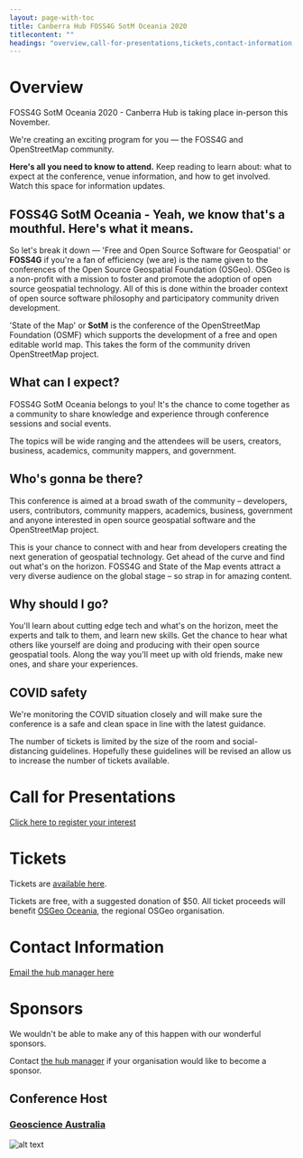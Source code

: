 ```yaml
---
layout: page-with-toc
title: Canberra Hub FOSS4G SotM Oceania 2020
titlecontent: ""
headings: "overview,call-for-presentations,tickets,contact-information,sponsors"
---
```



# Overview

FOSS4G SotM Oceania 2020 - Canberra Hub is taking place in-person this November.

We're creating an exciting program for you — the FOSS4G and OpenStreetMap community.

**Here's all you need to know to attend.** Keep reading to learn about: what to expect at the conference, venue information, and how to get involved. Watch this space for information updates.

## FOSS4G SotM Oceania - Yeah, we know that's a mouthful. Here's what it means.

So let's break it down — 'Free and Open Source Software for Geospatial' or **FOSS4G** if you're a fan of efficiency (we are) is the name given to the conferences of the Open Source Geospatial Foundation (OSGeo). OSGeo is a non-profit with a mission to foster and promote the adoption of open source geospatial technology. All of this is done within the broader context of open source software philosophy and participatory community driven development.
    
'State of the Map' or **SotM** is the conference of the OpenStreetMap Foundation (OSMF) which supports the development of a free and open editable world map. This takes the form of the community driven OpenStreetMap project.
    
## What can I expect?

FOSS4G SotM Oceania belongs to you! It's the chance to come together as a community to share knowledge and experience through conference sessions and social events.

The topics will be wide ranging and the attendees will be users, creators, business, academics, community mappers, and government.
    
## Who's gonna be there?

This conference is aimed at a broad swath of the community – developers, users, contributors, community mappers, academics, business, government and anyone interested in open source geospatial software and the OpenStreetMap project.

This is your chance to connect with and hear from developers creating the next generation of geospatial technology. Get ahead of the curve and find out what's on the horizon. FOSS4G and State of the Map events attract a very diverse audience on the global stage – so strap in for amazing content.

## Why should I go?

You'll learn about cutting edge tech and what's on the horizon, meet the experts and talk to them, and learn new skills. Get the chance to hear what others like yourself are doing and producing with their open source geospatial tools. Along the way you'll meet up with old friends, make new ones, and share your experiences.

## COVID safety

We're monitoring the COVID situation closely and will make sure the conference is a safe and clean space in line with the latest guidance.

The number of tickets is limited by the size of the room and social-distancing guidelines. Hopefully these guidelines will be revised an allow us to increase the number of tickets available.
    
# Call for Presentations

[Click here to register your interest](https://docs.google.com/forms/d/e/1FAIpQLSd8aZjlZvP5ArubK0DkcIfEUIZnyxZLy1pNFS0p4YafKSo4LA/viewform)

# Tickets

Tickets are [available here](https://ti.to/foss4g-oceania/2020-canberra-hub).

Tickets are free, with a suggested donation of $50. All ticket proceeds will benefit [OSGeo Oceania](https://wiki.osgeo.org/wiki/Oceania), the regional OSGeo organisation.

# Contact Information

[Email the hub manager here](mailto:jonahsullivan79@gmail.com)

# Sponsors

We wouldn't be able to make any of this happen with our wonderful sponsors.

Contact [the hub manager](mailto:jonahsullivan79@gmail.com) if your organisation would like to become a sponsor.

## Conference Host

### [Geoscience Australia](https://www.ga.gov.au)
![alt text](https://www.ga.gov.au/__data/assets/image/0013/16510/ga-logo.jpg "Geoscience Australia Logo")

